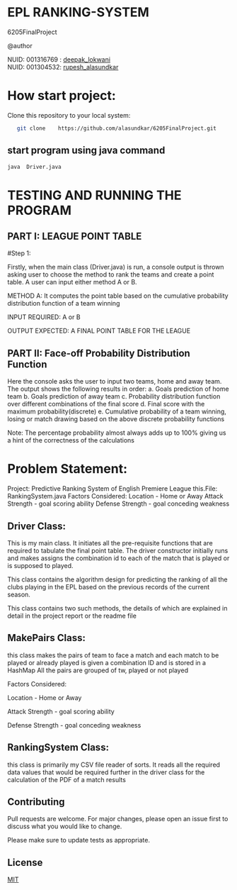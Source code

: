 # EPL RANKING-SYSTEM
6205FinalProject

@author

NUID: 001316769 :    [deepak_lokwani](https://www.linkedin.com/in/deepaklokwani1/)    
NUID: 001304532:    [rupesh_alasundkar](https://www.linkedin.com/in/rupeshalasundkar/)
 
 
 # How start project:
 
 Clone this repository to your local system:
 

```bash
   git clone    https://github.com/alasundkar/6205FinalProject.git
```
## start program using java command

 ```bash
 java  Driver.java
``` 

# TESTING AND RUNNING THE PROGRAM
## PART I: LEAGUE POINT TABLE

#Step 1:

Firstly, when the main class (Driver.java) is run, a console output is thrown asking
user to choose the method to rank the teams and create a point table.
A user can input either method A or B.

METHOD A: It computes the point table based on the cumulative probability distribution function of a team winning 

INPUT REQUIRED: A or B

OUTPUT EXPECTED: A FINAL POINT TABLE FOR THE LEAGUE

## PART II: Face-off Probability Distribution Function

Here the console asks the user to input two teams, home and away team.
The output shows the following results in order:
a. Goals prediction of home team
b. Goals prediction of away team
c. Probability distribution function over different combinations of the final
score
d. Final score with the maximum probability(discrete)
e. Cumulative probability of a team winning, losing or match drawing based
on the above discrete probability functions
 
 Note: The percentage probability almost always adds up to 100% giving us a
hint of the correctness of the calculations

# Problem Statement:

Project: Predictive Ranking System of English Premiere League
this.File: RankingSystem.java Factors Considered: Location - Home or
Away Attack Strength - goal scoring ability Defense Strength - goal
conceding weakness



## Driver Class:
This is my main class. It initiates all the pre-requisite functions that are
required to tabulate the final point table. The driver constructor initially
runs and makes assigns the combination id to each of the match that is played
or is supposed to played.
 
This class contains the algorithm design for predicting the ranking of all
the clubs playing in the EPL based on the previous records of the current
season.
 
This class contains two such methods, the details of which are explained in
detail in the project report or the readme file


## MakePairs Class:
this class makes the pairs of team to face a match and each match to be played 
or already played is given a combination ID and is stored in a HashMap
All the pairs are grouped of tw, played or not played
 

Factors Considered:

Location - Home or Away

Attack Strength - goal scoring ability

Defense Strength - goal conceding weakness


## RankingSystem Class: 
this class is primarily my CSV file reader of sorts. It reads all the
required data values that would be required further in the driver class for
the calculation of the PDF of a match results



## Contributing
Pull requests are welcome. For major changes, please open an issue first to discuss what you would like to change.

Please make sure to update tests as appropriate.

## License
[MIT](https://choosealicense.com/licenses/mit/)
